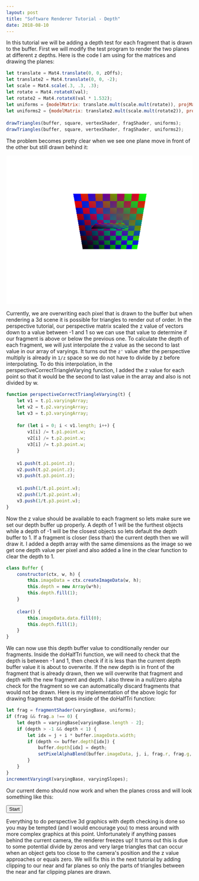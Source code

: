```yaml
---
layout: post
title: "Software Renderer Tutorial - Depth"
date: 2018-08-10
---
```


In this tutorial we will be adding a depth test for each fragment that is drawn to the buffer. First we will modify the test program to render the two planes at different z depths. Here is the code I am using for the matrices and drawing the planes:

```javascript
let translate = Mat4.translate(0, 0, zOffs);
let translate2 = Mat4.translate(0, 0, -2);
let scale = Mat4.scale(.3, .3, .3);
let rotate = Mat4.rotateX(val);
let rotate2 = Mat4.rotateX(val * 1.532);
let uniforms = {modelMatrix: translate.mult(scale.mult(rotate)), projMatrix: perspective};
let uniforms2 = {modelMatrix: translate2.mult(scale.mult(rotate2)), projMatrix: perspective};

drawTriangles(buffer, square, vertexShader, fragShader, uniforms);
drawTriangles(buffer, square, vertexShader, fragShader, uniforms2);
```

The problem becomes pretty clear when we see one plane move in front of the other but still drawn behind it:

![Wrong Depth Example](/assets/5_wrong_depth.png)

Currently, we are overwriting each pixel that is drawn to the buffer but when rendering a 3d scene it is possible for triangles to render out of order. In the perspective tutorial, our perspective matrix scaled the z value of vectors down to a value between -1 and 1 so we can use that value to determine if our fragment is above or below the previous one. To calculate the depth of each fragment, we will just interpolate the z value as the second to last value in our array of varyings. It turns out the `z'` value after the perspective multiply is already in `1/z` space so we do not have to divide by z before interpolating. To do this interpolation, in the perspectiveCorrectTriangleVarying function, I added the z value for each point so that it would be the second to last value in the array and also is not divided by w.

```javascript
function perspectiveCorrectTriangleVarying(t) {
	let v1 = t.p1.varyingArray;
	let v2 = t.p2.varyingArray;
	let v3 = t.p3.varyingArray;

	for (let i = 0; i < v1.length; i++) {
		v1[i] /= t.p1.point.w;
		v2[i] /= t.p2.point.w;
		v3[i] /= t.p3.point.w;
	}

	v1.push(t.p1.point.z);
	v2.push(t.p2.point.z);
	v3.push(t.p3.point.z);

	v1.push(1/t.p1.point.w);
	v2.push(1/t.p2.point.w);
	v3.push(1/t.p3.point.w);
}
```

Now the z value should be available to each fragment so lets make sure we set our depth buffer up properly. A depth of 1 will be the furthest objects while a depth of -1 will be the closest objects so lets default the depth buffer to 1. If a fragment is closer (less than) the current depth then we will draw it. I added a depth array with the same dimensions as the image so we get one depth value per pixel and also added a line in the clear function to clear the depth to 1.

```javascript
class Buffer {
	constructor(ctx, w, h) {
		this.imageData = ctx.createImageData(w, h);
		this.depth = new Array(w*h);
		this.depth.fill(1);
	}
	
	clear() {
		this.imageData.data.fill(0);
		this.depth.fill(1);
	}
}
```

We can now use this depth buffer value to conditionally render our fragments. Inside the doHalfTri function, we will need to check that the depth is between -1 and 1, then check if it is less than the current depth buffer value it is about to overwrite. If the new depth is in front of the fragment that is already drawn, then we will overwrite that fragment and depth with the new fragment and depth. I also threw in a null/zero alpha check for the fragment so we can automatically discard fragments that would not be drawn. Here is my implementation of the above logic for drawing fragments that goes inside of the doHalfTri function:

```javascript
let frag = fragmentShader(varyingBase, uniforms);
if (frag && frag.a !== 0) {
	let depth = varyingBase[varyingBase.length - 2];
	if (depth > -1 && depth < 1) {
		let idx = j + i * buffer.imageData.width;
		if (depth <= buffer.depth[idx]) {
			buffer.depth[idx] = depth;
			setPixelAlphaBlend(buffer.imageData, j, i, frag.r, frag.g, frag.b, frag.a);
		}
	}
}
incrementVaryingX(varyingBase, varyingSlopes);
```

Our current demo should now work and when the planes cross and will look something like this:

<canvas id="canvas" width="640" height="480"></canvas>

<button id="start" onclick="toggleRenderer()">Start</button>

<script src="/assets/demos/5_depth.js" type="text/javascript"></script>

Everything to do perspective 3d graphics with depth checking is done so you may be tempted (and I would encourage you) to mess around with more complex graphics at this point. Unfortunately if anything passes behind the current camera, the renderer freezes up! It turns out this is due to some potential divide by zeros and very large triangles that can occur when an object gets too close to the camera's position and the z value approaches or equals zero. We will fix this in the next tutorial by adding clipping to our near and far planes so only the parts of triangles between the near and far clipping planes are drawn.
